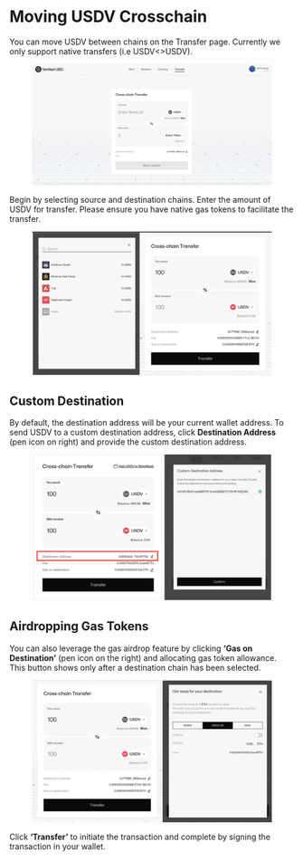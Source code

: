 # Moving USDV Crosschain

You can move USDV between chains on the Transfer page. Currently we only support native transfers (i.e USDV<>USDV).

<figure><img src="../.gitbook/assets/image (12).png" alt=""><figcaption></figcaption></figure>

Begin by selecting source and destination chains. Enter the amount of USDV for transfer. Please ensure you have native gas tokens to facilitate the transfer.

<figure><img src="../.gitbook/assets/image (13).png" alt=""><figcaption></figcaption></figure>

## Custom Destination

By default, the destination address will be your current wallet address. To send USDV to a custom destination address, click **Destination Address** (pen icon on right) and provide the custom destination address.

<figure><img src="../.gitbook/assets/image (2) (1) (1) (1).png" alt=""><figcaption></figcaption></figure>

## Airdropping Gas Tokens

You can also leverage the gas airdrop feature by clicking **‘Gas on Destination’** (pen icon on the right) and allocating gas token allowance. This button shows only after a destination chain has been selected.

<figure><img src="../.gitbook/assets/image (14).png" alt=""><figcaption></figcaption></figure>

Click **‘Transfer’** to initiate the transaction and complete by signing the transaction in your wallet.

<figure><img src="https://lh7-us.googleusercontent.com/tDurXkrVJFd6D4l9GuxKH1rhNcTrUa0JJmtWFjUrHP3KRe97XdLs0MmLDsWSBnPzIYESATT3nQXSRzLQqydLB0NHF0lw9JVw43bj_vEuqDQVjzFpvdjXkcba2VvN2mg_i9BxKB4q0wNH7YcUExCd9ik" alt=""><figcaption></figcaption></figure>
